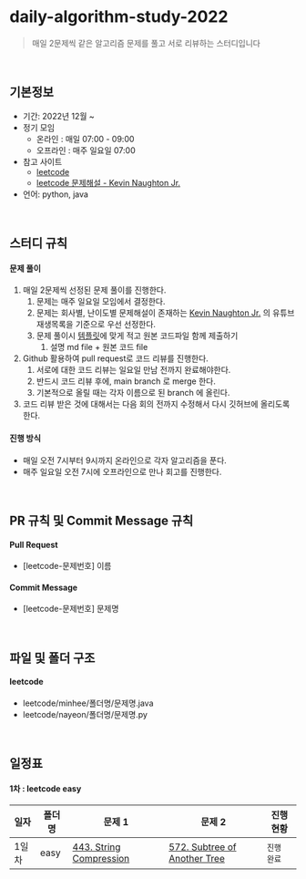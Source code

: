 # daily-algorithm-study-2022
> 매일 2문제씩 같은 알고리즘 문제를 풀고 서로 리뷰하는 스터디입니다

<br>

## 기본정보
- 기간: 2022년 12월 ~
- 정기 모임
  - 온라인 : 매일 07:00 - 09:00 
  - 오프라인 : 매주 일요일 07:00
- 참고 사이트
  - [leetcode](https://leetcode.com)
  - [leetcode 문제해설 - Kevin Naughton Jr.](https://www.youtube.com/@KevinNaughtonJr/playlists)
- 언어: python, java

<br>

## 스터디 규칙

#### 문제 풀이

1. 매일 2문제씩 선정된 문제 풀이를 진행한다. 
   1. 문제는 매주 일요일 모임에서 결정한다. 
   2. 문제는 회사별, 난이도별 문제해설이 존재하는 [Kevin Naughton Jr.](https://www.youtube.com/@KevinNaughtonJr/playlists) 의 유튜브 재생목록을 기준으로 우선 선정한다. 
   3. 문제 풀이시 [템플릿](/example/array/answer-template.md)에 맞게 적고 원본 코드파일 함께 제출하기
      1. 설명 md file + 원본 코드 file 
2. Github 활용하여 pull request로 코드 리뷰를 진행한다. 
   1. 서로에 대한 코드 리뷰는 일요일 만남 전까지 완료해야한다. 
   2. 반드시 코드 리뷰 후에, main branch 로 merge 한다. 
   3. 기본적으로 올릴 때는 각자 이름으로 된 branch 에 올린다. 
3. 코드 리뷰 받은 것에 대해서는 다음 회의 전까지 수정해서 다시 깃허브에 올리도록 한다.

#### 진행 방식

- 매일 오전 7시부터 9시까지 온라인으로 각자 알고리즘을 푼다. 
- 매주 일요일 오전 7시에 오프라인으로 만나 회고를 진행한다.

<br>

## PR 규칙 및 Commit Message 규칙

#### Pull Request

- [leetcode-문제번호] 이름

#### Commit Message

- [leetcode-문제번호] 문제명

<br>

## 파일 및 폴더 구조

#### leetcode

- leetcode/minhee/폴더명/문제명.java
- leetcode/nayeon/폴더명/문제명.py

<br>

## 일정표

#### 1차 : leetcode easy

| **일자** | **폴더명**          | **문제 1**                                                   | **문제 2**                                                   | **진행 현황** |
| -------- | ------------------- | ------------------------------------------------------------ | ------------------------------------------------------------ |-----------|
| 1일차    | easy              | [443. String Compression](https://leetcode.com/problems/string-compression/description/) | [572. Subtree of Another Tree](https://leetcode.com/problems/subtree-of-another-tree/) | `진행 완료`   |


[comment]: <> (#### 1차 : 코딩테스트 고득점 Kit &#40;프로그래머스&#41;)

[comment]: <> (| **주차** | **폴더명**          | **문제 1**                                                   | **문제 2**                                                   | **문제 3**                                                   | **진행 현황** |)

[comment]: <> (| -------- | ------------------- | ------------------------------------------------------------ | ------------------------------------------------------------ | ------------------------------------------------------------ | ------------- |)

[comment]: <> (| 1주차    | greedy              | [조이스틱]&#40;https://programmers.co.kr/learn/courses/30/lessons/42860&#41; | [큰 수 만들기]&#40;https://programmers.co.kr/learn/courses/30/lessons/42883&#41; |                                                              | `진행 완료`   |)

[comment]: <> (| 2주차    | brute_force         | [소수 찾기]&#40;https://programmers.co.kr/learn/courses/30/lessons/42839&#41; | [카펫]&#40;https://programmers.co.kr/learn/courses/30/lessons/42842&#41; |                                                              | `진행 완료`   |)

[comment]: <> (| 3주차    | stack_queue         | [주식가격]&#40;https://programmers.co.kr/learn/courses/30/lessons/42584&#41; | [프린터]&#40;https://programmers.co.kr/learn/courses/30/lessons/42587&#41; |                                                              | `진행 완료`   |)

[comment]: <> (| 4주차    | dfs_bfs             | [네트워크]&#40;https://programmers.co.kr/learn/courses/30/lessons/43162&#41; | [단어 변환]&#40;https://programmers.co.kr/learn/courses/30/lessons/43163&#41; | [타겟 넘버]&#40;https://programmers.co.kr/learn/courses/30/lessons/43165&#41; | `진행 완료`   |)

[comment]: <> (| 5주차    | hash                | [베스트앨범]&#40;https://programmers.co.kr/learn/courses/30/lessons/42579&#41; | [위장]&#40;https://programmers.co.kr/learn/courses/30/lessons/42578&#41; | [전화번호 목록]&#40;https://programmers.co.kr/learn/courses/30/lessons/42577&#41; | `진행 완료`   |)

[comment]: <> (| 6주차    | sort                | [H-Index]&#40;https://programmers.co.kr/learn/courses/30/lessons/42747&#41; | [K번째수]&#40;https://programmers.co.kr/learn/courses/30/lessons/42748&#41; | [가장 큰 수]&#40;https://programmers.co.kr/learn/courses/30/lessons/42746&#41; | `진행 완료`   |)

[comment]: <> (| 7주차    | binary_search       | [입국심사]&#40;https://programmers.co.kr/learn/courses/30/lessons/43238&#41; | [징검다리]&#40;https://programmers.co.kr/learn/courses/30/lessons/43236&#41; |                                                              | `진행 완료`   |)

[comment]: <> (| 8주차    | dynamic_programming | [N으로 표현]&#40;https://programmers.co.kr/learn/courses/30/lessons/42895&#41; | [등굣길]&#40;https://programmers.co.kr/learn/courses/30/lessons/42898&#41; | [정수 삼각형]&#40;https://programmers.co.kr/learn/courses/30/lessons/43105&#41; | `진행 완료`   |)

[comment]: <> (| 9주차    | heap                | [더 맵게]&#40;https://programmers.co.kr/learn/courses/30/lessons/42626&#41; | [디스크 컨트롤러]&#40;https://programmers.co.kr/learn/courses/30/lessons/42627&#41; | [이중우선순위큐]&#40;https://programmers.co.kr/learn/courses/30/lessons/42628&#41; | `진행 완료`   |)

[comment]: <> (| 10주차   | graph               | [가장 먼 노드]&#40;https://programmers.co.kr/learn/courses/30/lessons/49189&#41; | [방의 개수]&#40;https://programmers.co.kr/learn/courses/30/lessons/49190&#41; | [순위]&#40;https://programmers.co.kr/learn/courses/30/lessons/49191&#41; | `진행 완료`   |)

[comment]: <> (#### 2차 :  KAKAO BLIND RECRUITMENT &#40;프로그래머스&#41;)

[comment]: <> (| **주차** | **폴더명**       | **문제 1**                                                   | **문제 2**                                                   | **문제 3**                                                   | **진행 현황** |)

[comment]: <> (| -------- | ---------------- | ------------------------------------------------------------ | ------------------------------------------------------------ | ------------------------------------------------------------ | ------------- |)

[comment]: <> (| 11주차   | 2021_kakao_blind | [신규 아이디 추천]&#40;https://programmers.co.kr/learn/courses/30/lessons/72410&#41; | [메뉴리뉴얼]&#40;https://programmers.co.kr/learn/courses/30/lessons/72411&#41; | [순위 검색]&#40;https://programmers.co.kr/learn/courses/30/lessons/72412&#41; | `진행 완료`   |)

[comment]: <> (| 12주차   | 2020_kakao_blind | [문자열 압축]&#40;https://programmers.co.kr/learn/courses/30/lessons/60057&#41; | [괄호 변환]&#40;https://programmers.co.kr/learn/courses/30/lessons/60058&#41; | [자물쇠와 열쇠]&#40;https://programmers.co.kr/learn/courses/30/lessons/60059&#41; | `진행 완료`   |)

[comment]: <> (| 13주차   | 2019_kakao_blind | [오픈채팅방]&#40;https://programmers.co.kr/learn/courses/30/lessons/42888&#41; | [실패율]&#40;https://programmers.co.kr/learn/courses/30/lessons/42889&#41; | [후보키]&#40;https://programmers.co.kr/learn/courses/30/lessons/42890&#41; | `진행 완료`   |)

[comment]: <> (| 14주차   | 2018_kakao_blind | [뉴스 클러스터링]&#40;https://programmers.co.kr/learn/courses/30/lessons/17677&#41; | [캐시]&#40;https://programmers.co.kr/learn/courses/30/lessons/17680&#41; | [프렌즈4블록]&#40;https://programmers.co.kr/learn/courses/30/lessons/17679&#41; | `진행 완료`   |)

[comment]: <> (#### 3차: 자율 문제집 &#40;백준&#41;)

[comment]: <> (| **주차** | **폴더명** | **문제1**                                                | **문제2**                                                    | **문제3**                                          | **진행 현황** |)

[comment]: <> (| -------- | ---------- | -------------------------------------------------------- | ------------------------------------------------------------ | -------------------------------------------------- | ------------- |)

[comment]: <> (| 15주차   | 15_week    | [부등호]&#40;https://www.acmicpc.net/problem/2529&#41;           | [최솟값]&#40;https://www.acmicpc.net/problem/10868&#41;              | [빗물]&#40;https://www.acmicpc.net/problem/14719&#41;      | `진행 완료`   |)

[comment]: <> (| 16주차   | 16_week    | [구간 곱 구하기]&#40;https://www.acmicpc.net/problem/11505&#41;  | [스타트와 링크]&#40;https://www.acmicpc.net/problem/14889&#41;       |                                                    | `진행 완료`   |)

[comment]: <> (| 17주차   | 17_week    | [최소 스패닝 트리]&#40;https://www.acmicpc.net/problem/1197&#41; | [퇴사]&#40;https://www.acmicpc.net/problem/14501&#41;                |                                                    | `진행 완료`   |)

[comment]: <> (| 18주차   | 18_week    | [행복 유치원]&#40;https://www.acmicpc.net/problem/13164&#41;     | [극장 좌석]&#40;https://www.acmicpc.net/problem/2302&#41;            |                                                    | `진행 완료`   |)

[comment]: <> (| 19주차   | 19_week    | [지구 온난화]&#40;https://www.acmicpc.net/problem/5212&#41;      |                                                              |                                                    | `진행 완료`   |)

[comment]: <> (| 20주차   | 20_week    | [2xn 타일링 2]&#40;https://www.acmicpc.net/problem/11727&#41;    | [LCS]&#40;https://www.acmicpc.net/problem/9251&#41;                  | [소형기관차]&#40;https://www.acmicpc.net/problem/2616&#41; | `진행 완료`   |)

[comment]: <> (| 21주차   | 21_week    | [치킨 배달]&#40;https://www.acmicpc.net/problem/15686&#41;       | [철벽 보안 알고리즘]&#40;https://www.acmicpc.net/problem/9322&#41;   |                                                    | `진행 완료`   |)

[comment]: <> (| 22주차   | 22_week    | [빙고]&#40;https://www.acmicpc.net/problem/2578&#41;             | [마법사 상어와 토네이도]&#40;https://www.acmicpc.net/problem/20057&#41; |                                                    | `진행 완료`   |)

[comment]: <> (| 23주차   | 23_week    | [연구소]&#40;https://www.acmicpc.net/problem/14502&#41;          | [바이러스]&#40;https://www.acmicpc.net/problem/2606&#41;             |                                                    | `진행 완료`   |)

[comment]: <> (#### 4차: 타임 어택 문제 풀이 &#40;프로그래머스&#41; & 자율 문제집 &#40;백준&#41;)

[comment]: <> (| **주차** | **폴더명** | **타임어택 문제1**                                           | **자율 문제1**                                               | **진행 현황** |)

[comment]: <> (| -------- | ---------- | ------------------------------------------------------------ | ------------------------------------------------------------ | ------------- |)

[comment]: <> (| 24주차   | 24_week    | [숫자 문자열과 영단어]&#40;https://programmers.co.kr/learn/courses/30/lessons/81301?language=python3&#41; |                                                              | `진행 완료`   |)

[comment]: <> (| 25주차   | 25_week    | [거리두기 확인하기]&#40;https://programmers.co.kr/learn/courses/30/lessons/81302?language=python3&#41; | [단어수학]&#40;https://www.acmicpc.net/problem/1339&#41;             | `진행 완료`   |)

[comment]: <> (| 26주차   | 26_week    | [수식 최대화]&#40;https://programmers.co.kr/learn/courses/30/lessons/67257?language=python3&#41; |                                                              | `진행 완료`   |)

[comment]: <> (| 27주차   | 27_week    | [튜플]&#40;https://programmers.co.kr/learn/courses/30/lessons/64065?language=python3&#41; |                                                              | `진행 완료`   |)

[comment]: <> (| 28주차   | 28_week    | [파일명 정렬]&#40;https://programmers.co.kr/learn/courses/30/lessons/17686?language=python3&#41; |                                                              | `진행 완료`   |)

[comment]: <> (| 29주차   | 29_week    | [n진수 게임]&#40;https://programmers.co.kr/learn/courses/30/lessons/17687&#41; |                                                              | `진행 완료`   |)

[comment]: <> (| 30주차   | 30_week    | [주차 요금 계산]&#40;https://programmers.co.kr/learn/courses/30/lessons/92341?language=python3&#41; |                                                              | `진행 완료`   |)

[comment]: <> (| 31주차   | 31_week    | [k진수에서 소수 개수 구하기]&#40;https://programmers.co.kr/learn/courses/30/lessons/92335&#41; |                                                              | `진행 완료`   |)

[comment]: <> (| 32주차   | 32_week    | [멀쩡한 사각형]&#40;https://programmers.co.kr/learn/courses/30/lessons/62048&#41; |                                                              | `진행 완료`   |)

[comment]: <> (| 33주차   | 33_week    | [불량 사용자]&#40;https://programmers.co.kr/learn/courses/30/lessons/64064?language=python3&#41; |                                                              | `진행 완료`   |)

[comment]: <> (| 34주차   | 34_week    | [방금그곡]&#40;https://programmers.co.kr/learn/courses/30/lessons/17683?language=python3&#41; |                                                              | `진행 완료`   |)

[comment]: <> (| 35주차   | 35_week    | [모음사전]&#40;https://programmers.co.kr/learn/courses/30/lessons/84512&#41; |                                                              | `진행 완료`   |)

[comment]: <> (| 36주차   | 36_week    | [n^2 배열 자르기]&#40;https://programmers.co.kr/learn/courses/30/lessons/87390&#41; |                                                              | `진행 완료`   |)

[comment]: <> (| 37주차   | 37_week    | [피로도]&#40;https://programmers.co.kr/learn/courses/30/lessons/87946&#41; |                                                              | `진행 완료`   |)

[comment]: <> (| 38주차   | 38_week    | [교점에 별 만들기]&#40;https://programmers.co.kr/learn/courses/30/lessons/87377&#41; |                                                              | `진행 완료`   |)

[comment]: <> (| 39주차   | 39_week    | [삼각달팽이]&#40;https://programmers.co.kr/learn/courses/30/lessons/68645&#41; | [토마토]&#40;https://www.acmicpc.net/problem/7569&#41;               | `진행 완료`   |)

[comment]: <> (| 40주차   | 40_week    | [빛의 경로 사이클]&#40;https://programmers.co.kr/learn/courses/30/lessons/86052&#41; | [진우의 민트초코우유]&#40;https://www.acmicpc.net/problem/20208&#41; | `진행 완료`   |)

[comment]: <> (| 41주차   | 41_week    |                                                              | [그림]&#40;https://www.acmicpc.net/problem/1926&#41;                 | `진행 완료`   |)

[comment]: <> (| 42주차   | 42_week    | [점프와 순간이동]&#40;https://programmers.co.kr/learn/courses/30/lessons/12980&#41; | [네트워크 연결]&#40;https://www.acmicpc.net/problem/1922&#41;        | `진행 완료`   |)

[comment]: <> (| 43주차   | 43_week    | [스킬트리]&#40;https://programmers.co.kr/learn/courses/30/lessons/49993&#41; | [로봇청소기]&#40;https://www.acmicpc.net/problem/14503&#41;          | `진행 완료`   |)

[comment]: <> (| 44주차   | 44_week    | [양과 늑대]&#40;https://school.programmers.co.kr/learn/courses/30/lessons/92343&#41; | [벽 부수고 이동하기]&#40;https://www.acmicpc.net/problem/2206&#41;   | `진행 완료`   |)

[comment]: <> (| 45주차   | 45_week    | [카드 짝 맞추기]&#40;https://school.programmers.co.kr/learn/courses/30/lessons/72415&#41; | [일루미네이션]&#40;https://www.acmicpc.net/problem/5547&#41;         | `진행 완료`   |)

[comment]: <> (| 46주차   | 46_week    | [2개 이하로 다른 비트]&#40;https://school.programmers.co.kr/learn/courses/30/lessons/77885&#41; | [탈출]&#40;https://www.acmicpc.net/problem/3055&#41;                 | `진행 완료`   |)

[comment]: <> (| 47주차   | 47_week    | [110 옮기기]&#40;https://school.programmers.co.kr/learn/courses/30/lessons/77886&#41; | [평범한 배낭]&#40;https://www.acmicpc.net/problem/12865&#41;         | `진행 완료`   |)

[comment]: <> (| 48주차   | 48_week    | [배달]&#40;https://school.programmers.co.kr/learn/courses/30/lessons/12978&#41; | [상자 배달]&#40;https://www.acmicpc.net/problem/14947&#41;           | `진행 완료`   |)

[comment]: <> (| 49주차   | 49_week    | [퇴사 2]&#40;https://www.acmicpc.net/problem/15486&#41;              | [드래곤 커브]&#40;https://www.acmicpc.net/problem/15685&#41;         | `진행 완료`   |)

[comment]: <> (| 50주차   | 50_week    | [기능 개발]&#40;https://school.programmers.co.kr/learn/courses/30/lessons/42586&#41; |                                                              | `진행 완료`   |)

[comment]: <> (| 51주차   | 51_week    | [두 큐 합 같게 만들기]&#40;https://school.programmers.co.kr/learn/courses/30/lessons/118667&#41; | [숨바꼭질 2]&#40;https://www.acmicpc.net/problem/12851&#41;          | `진행 완료`   |)

[comment]: <> (| 52주차   | 52_week    | [전력망을 둘로 나누기]&#40;https://school.programmers.co.kr/learn/courses/30/lessons/86971&#41; | [N번째 큰 수]&#40;https://www.acmicpc.net/problem/2075&#41;          | `진행 완료`   |)

[comment]: <> (| 53주차   | 53_week    | [뱀]&#40;https://www.acmicpc.net/problem/3190&#41;                   | [JadenCase 문자열 만들기]&#40;https://school.programmers.co.kr/learn/courses/30/lessons/12951&#41; | `진행 완료`   |)

[comment]: <> (| 54주차   | 54_week    | [트리의 독립집합]&#40;https://www.acmicpc.net/problem/2213&#41;      | [124 나라의 숫자]&#40;https://school.programmers.co.kr/learn/courses/30/lessons/12899&#41; | `진행 완료`   |)

[comment]: <> (| 55주차   | 55_week    |                                                              | [양궁대회]&#40;https://school.programmers.co.kr/learn/courses/30/lessons/92342&#41; | `진행 완료`   |)

